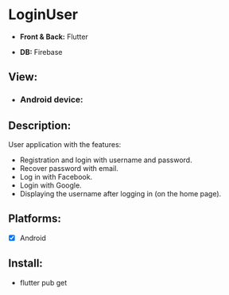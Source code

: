 # LoginUser
- **Front &amp; Back:** Flutter

- **DB:** Firebase

## View:
- ### Android device:

## Description:
User application with the features:
- Registration and login with username and password.
- Recover password with email.
- Log in with Facebook.
- Login with Google.
- Displaying the username after logging in (on the home page).

## Platforms:
- [X] Android

## Install:
- flutter pub get






